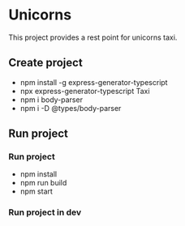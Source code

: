 # Unicorns
This project provides a rest point for unicorns taxi.

## Create project
- npm install -g express-generator-typescript
- npx express-generator-typescript Taxi
- npm i body-parser
- npm i -D @types/body-parser

## Run project

### Run project
- npm install
- npm run build
- npm start


### Run project in dev
